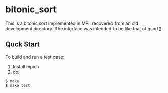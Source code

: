 # bitonic_sort

This is a bitonic sort implemented in MPI, recovered from an old development directory.  The interface was intended to be like that of qsort().

## Quck Start

To build and run a test case:
1. Install mpich
2. do:
```
$ make
$ make test
```
